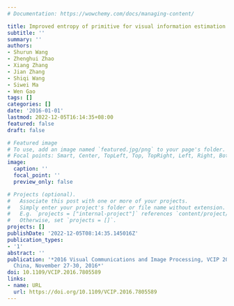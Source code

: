 ```yaml
---
# Documentation: https://wowchemy.com/docs/managing-content/

title: Improved entropy of primitive for visual information estimation
subtitle: ''
summary: ''
authors:
- Shurun Wang
- Zhenghui Zhao
- Xiang Zhang
- Jian Zhang
- Shiqi Wang
- Siwei Ma
- Wen Gao
tags: []
categories: []
date: '2016-01-01'
lastmod: 2022-12-05T16:14:35+08:00
featured: false
draft: false

# Featured image
# To use, add an image named `featured.jpg/png` to your page's folder.
# Focal points: Smart, Center, TopLeft, Top, TopRight, Left, Right, BottomLeft, Bottom, BottomRight.
image:
  caption: ''
  focal_point: ''
  preview_only: false

# Projects (optional).
#   Associate this post with one or more of your projects.
#   Simply enter your project's folder or file name without extension.
#   E.g. `projects = ["internal-project"]` references `content/project/deep-learning/index.md`.
#   Otherwise, set `projects = []`.
projects: []
publishDate: '2022-12-05T08:14:35.145016Z'
publication_types:
- '1'
abstract: ''
publication: '*2016 Visual Communications and Image Processing, VCIP 2016, Chengdu,
  China, November 27-30, 2016*'
doi: 10.1109/VCIP.2016.7805589
links:
- name: URL
  url: https://doi.org/10.1109/VCIP.2016.7805589
---
```

